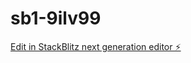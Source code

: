 # sb1-9ilv99

[Edit in StackBlitz next generation editor ⚡️](https://stackblitz.com/~/github.com/rahmikarajeh/sb1-9ilv99)